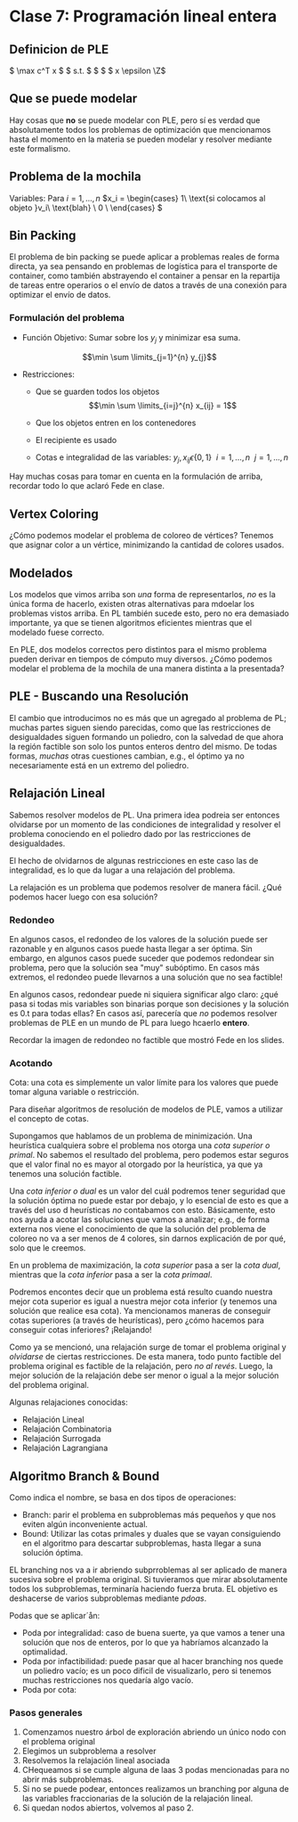 # Clase 7: Programación lineal entera

## Definicion de PLE

$ \max c^T x $
$ s.t. $
$ $
$ x \epsilon \Z$

## Que se puede modelar

Hay cosas que **no** se puede modelar con PLE, pero sí es verdad que absolutamente todos los problemas de optimización que mencionamos hasta el momento en la materia se pueden modelar y resolver mediante este formalismo.

## Problema de la mochila

Variables: Para $i=1,...,n$
$x_i =
    \begin{cases}
        1\ \text{si colocamos al objeto }v_i\ \text{blah} \\
        0 \\
    \end{cases}
    $

## Bin Packing

El problema de bin packing se puede aplicar a problemas reales de forma directa, ya sea pensando en problemas de logística para el transporte de container, como también abstrayendo el container a pensar en la repartija de tareas entre operarios o el envío de datos a través de una conexión para optimizar el envío de datos.

### Formulación del problema

- Función Objetivo: Sumar sobre los $y_j$ y minimizar esa suma.

$$\min \sum \limits_{j=1}^{n} y_{j}$$

- Restricciones:
  - Que se guarden todos los objetos
    $$\min \sum \limits_{i=j}^{n} x_{ij} = 1$$
  - Que los objetos entren en los contenedores

  - El recipiente es usado
  - Cotas e integralidad de las variables:
    $y_{j},x_{ij} \epsilon\{0,1\}\ \ i=1,...,n\ \ j=1,...,n$

Hay muchas cosas para tomar en cuenta en la formulación de arriba, recordar todo lo que aclaró Fede en clase.

## Vertex Coloring

¿Cómo podemos modelar el problema de coloreo de vértices? Tenemos que asignar color a un vértice, minimizando la cantidad de colores usados.

## Modelados

Los modelos que vimos arriba son *una* forma de representarlos, *no* es la única forma de hacerlo, existen otras alternativas para mdoelar los problemas vistos arriba. En PL también sucede esto, pero no era demasiado importante, ya que se tienen algoritmos eficientes mientras que el modelado fuese correcto.

En PLE, dos modelos correctos pero distintos para el mismo problema pueden derivar en tiempos de cómputo muy diversos. ¿Cómo podemos modelar el problema de la mochila de una manera distinta a la presentada?

## PLE - Buscando una Resolución

El cambio que introducimos no es más que un agregado al problema de PL; muchas partes siguen siendo parecidas, como que las restricciones de desigualdades siguen formando un poliedro, con la salvedad de que ahora la región factible son solo los puntos enteros dentro del mismo. De todas formas, *muchas* otras cuestiones cambian, e.g., el óptimo ya no necesariamente está en un extremo del poliedro.

## Relajación Lineal

Sabemos resolver modelos de PL. Una primera idea podreia ser entonces olvidarse por un momento de las condiciones de integralidad y resolver el problema conociendo en el poliedro dado por las restricciones de desigualdades.

El hecho de olvidarnos de algunas restricciones en este caso las de integralidad, es lo que da lugar a una relajación del problema.

La relajación es un problema que podemos resolver de manera fácil. ¿Qué podemos hacer luego con esa solución?

### Redondeo

En algunos casos, el redondeo de los valores de la solución puede ser razonable y en algunos casos puede hasta llegar a ser óptima. Sin embargo, en algunos casos puede suceder que podemos redondear sin problema, pero que la solución sea "muy" subóptimo. En casos más extremos, el redondeo puede llevarnos a una solución que no sea factible!

En algunos casos, redondear puede ni siquiera significar algo claro: ¿qué pasa si todas mis variables son binarias porque son decisiones y la solución es 0.t para todas ellas? En casos así, parecería que *no* podemos resolver problemas de PLE en un mundo de PL para luego hcaerlo **entero**.

Recordar la imagen de redondeo no factible que mostró Fede en los slides.

### Acotando

Cota: una cota es simplemente un valor límite para los valores que puede tomar alguna variable o restricción.

Para diseñar algoritmos de resolución de modelos de PLE, vamos a utilizar el concepto de cotas.

Supongamos que hablamos de un problema de minimización. Una heurística cualquiera sobre el problema nos otorga una *cota superior o primal*. No sabemos el resultado del problema, pero podemos estar seguros que el valor final no es mayor al otorgado por la heurística, ya que ya tenemos una solución factible.

Una *cota inferior o dual* es un valor del cuál podremos tener seguridad que la solución óptima no puede estar por debajo, y lo esencial de esto es que a través del uso d heurísticas *no* contabamos con esto. Básicamente, esto nos ayuda a acotar las soluciones que vamos a analizar; e.g., de forma externa nos viene el conocimiento de que la solución del problema de coloreo no va a ser menos de 4 colores, sin darnos explicación de por qué, solo que le creemos.

En un problema de maximización, la *cota superior* pasa a ser la *cota dual*, mientras que la *cota inferior* pasa a ser la *cota primaal*.

Podremos encontes decir que un problema está resulto cuando nuestra mejor cota superior es igual a nuestra mejor cota inferior (y tenemos una solución que realice esa cota). Ya mencionamos maneras de conseguir cotas superiores (a través de heurísticas), pero ¿cómo hacemos para conseguir cotas inferiores? ¡Relajando!

Como ya se mencionó, una relajación surge de tomar el problema original y *olvidarse* de ciertas restricciones. De esta manera, todo punto factible del problema original es factible de la relajación, pero *no al revés*. Luego, la mejor solución de la relajación debe ser menor o igual a la mejor solución del problema original.

Algunas relajaciones conocidas:

- Relajación Lineal
- Relajación Combinatoria
- Relajación Surrogada
- Relajación Lagrangiana

## Algoritmo Branch & Bound

Como indica el nombre, se basa en dos tipos de operaciones:

- Branch: parir el problema en subproblemas más pequeños y que nos eviten algún inconveniente actual.
- Bound: Utilizar las cotas primales y duales que se vayan consiguiendo en el algoritmo para descartar subproblemas, hasta llegar a suna solución óptima.

EL branching nos va a ir abriendo subprroblemas al ser aplicado de manera sucesiva sobre el problema original. Si tuvieramos que mirar absolutamente todos los subproblemas, terminaría haciendo fuerza bruta. EL objetivo es deshacerse de varios subproblemas mediante *pdoas*.

Podas que se aplicar´ån:

- Poda por integralidad: caso de buena suerte, ya que vamos a tener una solución que nos de enteros, por lo que ya habríamos alcanzado la optimalidad.
- Poda por infactibilidad: puede pasar que al hacer branching nos quede un poliedro vacío; es un poco dificil de visualizarlo, pero si tenemos muchas restricciones nos quedaría algo vacío.
- Poda por cota:

### Pasos generales

1. Comenzamos nuestro árbol de exploración abriendo un único nodo con el problema original
2. Elegimos un subproblema a resolver
3. Resolvemos la relajación lineal asociada
4. CHequeamos si se cumple alguna de laas 3 podas mencionadas para no abrir más subproblemas.
5. Si no se puede podear, entonces realizamos un branching por alguna de las variables fraccionarias de la solución de la relajación lineal.
6. Si quedan nodos abiertos, volvemos al paso 2.
